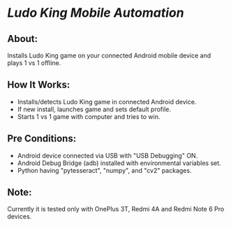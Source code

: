 # *Ludo King Mobile Automation*

## **About:** 
Installs Ludo King game on your connected Android mobile device and plays 1 vs 1 offline.

## **How It Works:**
* Installs/detects Ludo King game in connected Android device. 
* If new install, launches game and sets default profile.
* Starts 1 vs 1 game with computer and tries to win.

## **Pre Conditions:**
- Android device connected via USB with "USB Debugging" ON.
- Android Debug Bridge (adb) installed with environmental variables set.
- Python having "pytesseract", "numpy", and "cv2" packages.

## **Note:**
Currently it is tested only with OnePlus 3T, Redmi 4A and Redmi Note 6 Pro devices.
